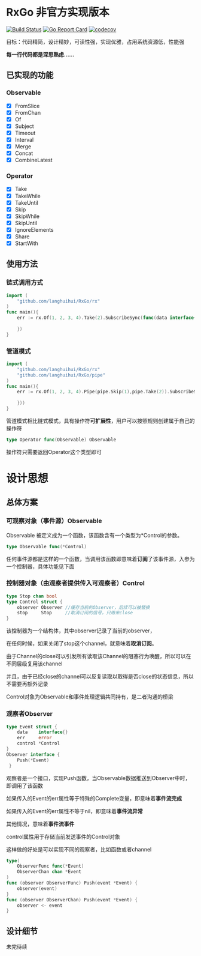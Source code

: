 # RxGo 非官方实现版本
[![Build Status](https://travis-ci.org/langhuihui/RxGo.svg?branch=master)](https://travis-ci.org/langhuihui/RxGo)
[![Go Report Card](https://goreportcard.com/badge/github.com/langhuihui/RxGo)](https://goreportcard.com/report/github.com/langhuihui/RxGo)
[![codecov](https://codecov.io/gh/langhuihui/RxGo/branch/master/graph/badge.svg)](https://codecov.io/gh/langhuihui/RxGo)

目标：代码精简，设计精妙，可读性强，实现优雅，占用系统资源低，性能强

**每一行代码都是深思熟虑……**

## 已实现的功能

### Observable

- [x] FromSlice
- [x] FromChan
- [x] Of 
- [x] Subject
- [x] Timeout
- [x] Interval
- [x] Merge
- [x] Concat
- [x] CombineLatest

### Operator

- [x] Take 
- [x] TakeWhile
- [x] TakeUntil
- [x] Skip 
- [x] SkipWhile 
- [x] SkipUntil
- [x] IgnoreElements
- [x] Share
- [x] StartWith

## 使用方法
### 链式调用方式
```go
import (
    "github.com/langhuihui/RxGo/rx"
)
func main(){
    err := rx.Of(1, 2, 3, 4).Take(2).SubscribeSync(func(data interface{}) {
        
    })
}
```
### 管道模式
```go
import (
    "github.com/langhuihui/RxGo/rx"
    "github.com/langhuihui/RxGo/pipe"
)
func main(){
    err := rx.Of(1, 2, 3, 4).Pipe(pipe.Skip(1),pipe.Take(2)).SubscribeSync(func(data interface{}) {
        
    }))
}
```
管道模式相比链式模式，具有操作符**可扩展性**，用户可以按照规则创建属于自己的操作符
```go
type Operator func(Observable) Observable
```
操作符只需要返回Operator这个类型即可

# 设计思想
## 总体方案
### 可观察对象（事件源）Observable
Observable 被定义成为一个函数，该函数含有一个类型为*Control的参数。
```go
type Observable func(*Control)
```
任何事件源都是这样的一个函数，当调用该函数即意味着**订阅**了该事件源，入参为一个控制器，具体功能见下面

### 控制器对象（由观察者提供传入可观察者）Control
```go
type Stop chan bool
type Control struct {
	observer Observer //缓存当前的Observer，后续可以被替换
	stop     Stop     //取消订阅的信号，只用来close
}
```
该控制器为一个结构体，其中observer记录了当前的observer，

在任何时候，如果关闭了stop这个channel，就意味着**取消订阅**。

由于Channel的close可以引发所有读取该Channel的阻塞行为唤醒，所以可以在不同层级复用该channel

并且，由于已经close的channel可以反复读取以取得是否close的状态信息，所以不需要再额外记录

Control对象为Observable和事件处理逻辑共同持有，是二者沟通的桥梁

### 观察者Observer
```go
type Event struct {
    data    interface{}
    err     error
    control *Control
}
Observer interface {
    Push(*Event)
 }
```
观察者是一个接口，实现Push函数，当Observable数据推送到Observer中时，即调用了该函数

如果传入的Event的err属性等于特殊的Complete变量，即意味着**事件流完成**

如果传入的Event的err属性不等于nil，即意味着**事件流异常**

其他情况，意味着**事件流事件**

control属性用于存储当前发送事件的Control对象

这样做的好处是可以实现不同的观察者，比如函数或者channel
```go
type(
    ObserverFunc func(*Event)
    ObserverChan chan *Event
)
func (observer ObserverFunc) Push(event *Event) {
	observer(event)
}
func (observer ObserverChan) Push(event *Event) {
	observer <- event
}
```
## 设计细节 
未完待续